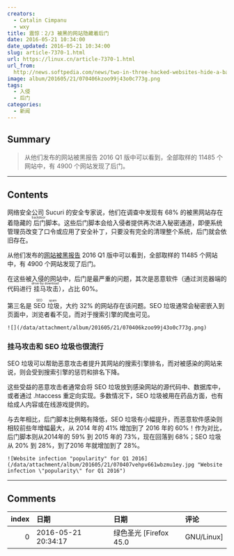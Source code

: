 ```yaml
---
creators:
  - Catalin Cimpanu
  - wxy
title: 震惊：2/3 被黑的网站隐藏着后门
date: 2016-05-21 10:34:00
date_updated: 2016-05-21 10:34:00
slug: article-7370-1.html
url: https://linux.cn/article-7370-1.html
url_from: 
  http://news.softpedia.com/news/two-in-three-hacked-websites-hide-a-backdoor-504242.shtml
image: album/201605/21/070406kzoo99j43o0c773g.png
tags:
  - 入侵
  - 后门
categories:
  - 新闻
---
```


## Summary

> 从他们发布的网站被黑报告 2016 Q1 版中可以看到，全部取样的 11485 个网站中，有 4900 个网站发现了后门。

***

<!-- more -->

## Contents

网络安全公司 Sucuri 的安全专家说，他们在调查中发现有 68% 的被黑网站存在着隐藏的<ruby> 后门 <rp>  （ </rp> <rt>  backdoor </rt> <rp>  ） </rp></ruby>脚本。这些后门脚本会给入侵者提供再次进入秘密通道，即便系统管理员改变了口令或应用了安全补丁，只要没有完全的清理整个系统，后门就会依旧存在。

从他们发布的[网站被黑报告](https://sucuri.net/website-security/Reports/Sucuri-Website-Hacked-Report-2016Q1.pdf) 2016 Q1 版中可以看到，全部取样的 11485 个网站中，有 4900 个网站发现了后门。

在这些被入侵的网站中，后门是最严重的问题，其次是恶意软件（通过浏览器端的代码进行<ruby> 挂马攻击 <rp>  （ </rp> <rt>  drive-by download </rt> <rp>  ） </rp></ruby>），占比 60%。

第三名是 <ruby> SEO 垃圾 <rp>  （ </rp> <rt>  SEO spam </rt> <rp>  ） </rp></ruby>，大约 32% 的网站存在该问题。SEO 垃圾通常会秘密嵌入到页面中，浏览者看不见，而对于搜索引擎的爬虫可见。

`![](/data/attachment/album/201605/21/070406kzoo99j43o0c773g.png)`

### 挂马攻击和 SEO 垃圾也很流行

SEO 垃圾可以帮助恶意攻击者提升其网站的搜索引擎排名，而对被感染的网站来说，则会受到搜索引擎的惩罚和排名下降。

这些受益的恶意攻击者通常会将 SEO 垃圾放到感染网站的源代码中、数据库中，或者通过 .htaccess 重定向实现。多数情况下，SEO 垃圾被用在药品方面，也有给成人内容或在线游戏提供的。

与去年相比，后门脚本比例略有降低，SEO 垃圾有小幅提升，而恶意软件感染则相较前些年增幅最大，从 2014 年的 41% 增加到了 2016 年的 60%！作为对比，后门脚本则从2014年的 59% 到 2015 年的 73%，现在回落到 68%；SEO 垃圾从 20% 到 28%，到了2016 年就增加到了 28%。

`![Website infection "popularity" for Q1 2016](/data/attachment/album/201605/21/070407vehpv661wbzmu1ey.jpg "Website infection \"popularity\" for Q1 2016")`

***

## Comments

|   index | 日期                | 日期                              | 评论                   |
|--------:|:--------------------|:----------------------------------|:-----------------------|
|       0 | 2016-05-21 20:34:17 | 绿色圣光 [Firefox 45.0|GNU/Linux] | 有后门所以更容易被黑啊 |
